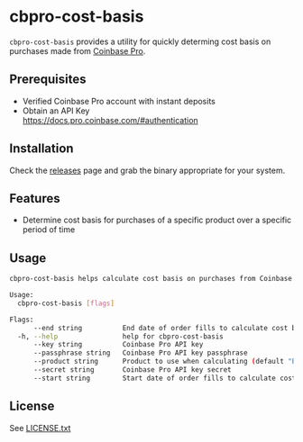 # cbpro-cost-basis

`cbpro-cost-basis` provides a utility for quickly determing cost basis on purchases made from [Coinbase Pro](https://pro.coinbase.com).

## Prerequisites

- Verified Coinbase Pro account with instant deposits
- Obtain an API Key  
  https://docs.pro.coinbase.com/#authentication

## Installation

Check the [releases](releases) page and grab the binary appropriate for your system.

## Features

- Determine cost basis for purchases of a specific product over a specific period of time

## Usage

```sh
cbpro-cost-basis helps calculate cost basis on purchases from Coinbase Pro over a specified period of time

Usage:
  cbpro-cost-basis [flags]

Flags:
      --end string          End date of order fills to calculate cost basis. (2021-01-01)
  -h, --help                help for cbpro-cost-basis
      --key string          Coinbase Pro API key
      --passphrase string   Coinbase Pro API key passphrase
      --product string      Product to use when calculating (default "BTC-USD")
      --secret string       Coinbase Pro API key secret
      --start string        Start date of order fills to calculate cost basis. (2021-01-01)
```

## License

See [LICENSE.txt](LICENSE.txt)
